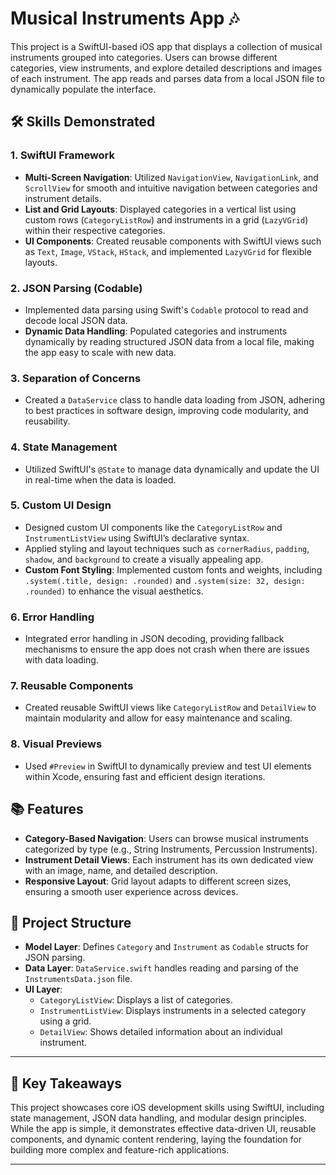# Musical Instruments App 🎶

This project is a SwiftUI-based iOS app that displays a collection of musical instruments grouped into categories. Users can browse different categories, view instruments, and explore detailed descriptions and images of each instrument. The app reads and parses data from a local JSON file to dynamically populate the interface.

## 🛠️ Skills Demonstrated

### 1. **SwiftUI Framework**
- **Multi-Screen Navigation**: Utilized `NavigationView`, `NavigationLink`, and `ScrollView` for smooth and intuitive navigation between categories and instrument details.
- **List and Grid Layouts**: Displayed categories in a vertical list using custom rows (`CategoryListRow`) and instruments in a grid (`LazyVGrid`) within their respective categories.
- **UI Components**: Created reusable components with SwiftUI views such as `Text`, `Image`, `VStack`, `HStack`, and implemented `LazyVGrid` for flexible layouts.

### 2. **JSON Parsing (Codable)**
- Implemented data parsing using Swift's `Codable` protocol to read and decode local JSON data.
- **Dynamic Data Handling**: Populated categories and instruments dynamically by reading structured JSON data from a local file, making the app easy to scale with new data.
  
### 3. **Separation of Concerns**
- Created a `DataService` class to handle data loading from JSON, adhering to best practices in software design, improving code modularity, and reusability.

### 4. **State Management**
- Utilized SwiftUI's `@State` to manage data dynamically and update the UI in real-time when the data is loaded.
  
### 5. **Custom UI Design**
- Designed custom UI components like the `CategoryListRow` and `InstrumentListView` using SwiftUI’s declarative syntax.
- Applied styling and layout techniques such as `cornerRadius`, `padding`, `shadow`, and `background` to create a visually appealing app.
- **Custom Font Styling**: Implemented custom fonts and weights, including `.system(.title, design: .rounded)` and `.system(size: 32, design: .rounded)` to enhance the visual aesthetics.

### 6. **Error Handling**
- Integrated error handling in JSON decoding, providing fallback mechanisms to ensure the app does not crash when there are issues with data loading.

### 7. **Reusable Components**
- Created reusable SwiftUI views like `CategoryListRow` and `DetailView` to maintain modularity and allow for easy maintenance and scaling.

### 8. **Visual Previews**
- Used `#Preview` in SwiftUI to dynamically preview and test UI elements within Xcode, ensuring fast and efficient design iterations.

## 📚 Features

- **Category-Based Navigation**: Users can browse musical instruments categorized by type (e.g., String Instruments, Percussion Instruments).
- **Instrument Detail Views**: Each instrument has its own dedicated view with an image, name, and detailed description.
- **Responsive Layout**: Grid layout adapts to different screen sizes, ensuring a smooth user experience across devices.

## 🚀 Project Structure

- **Model Layer**: Defines `Category` and `Instrument` as `Codable` structs for JSON parsing.
- **Data Layer**: `DataService.swift` handles reading and parsing of the `InstrumentsData.json` file.
- **UI Layer**: 
    - `CategoryListView`: Displays a list of categories.
    - `InstrumentListView`: Displays instruments in a selected category using a grid.
    - `DetailView`: Shows detailed information about an individual instrument.

---

## 🏅 Key Takeaways

This project showcases core iOS development skills using SwiftUI, including state management, JSON data handling, and modular design principles. While the app is simple, it demonstrates effective data-driven UI, reusable components, and dynamic content rendering, laying the foundation for building more complex and feature-rich applications.

---
